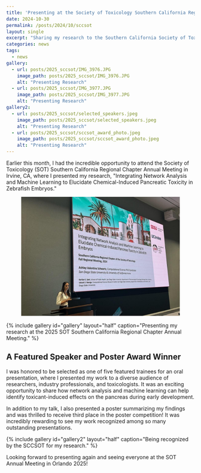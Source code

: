 ```yaml
---
title: 'Presenting at the Society of Toxicology Southern California Regional Chapter Meeting'
date: 2024-10-30
permalink: /posts/2024/10/sccsot
layout: single
excerpt: "Sharing my research to the Southern California Society of Toxicology is always a fun time, being recognized at this year's meeting made it extra special!"
categories: news
tags:
  - news
gallery:
  - url: posts/2025_sccsot/IMG_3976.JPG
    image_path: posts/2025_sccsot/IMG_3976.JPG
    alt: "Presenting Research"
  - url: posts/2025_sccsot/IMG_3977.JPG
    image_path: posts/2025_sccsot/IMG_3977.JPG
    alt: "Presenting Research"
gallery2:
  - url: posts/2025_sccsot/selected_speakers.jpeg
    image_path: posts/2025_sccsot/selected_speakers.jpeg
    alt: "Presenting Research"
  - url: posts/2025_sccsot/sccsot_award_photo.jpeg
    image_path: posts/2025_sccsot/sccsot_award_photo.jpeg
    alt: "Presenting Research"
---
```


Earlier this month, I had the incredible opportunity to attend the Society of Toxicology (SOT) Southern California Regional Chapter Annual Meeting in Irvine, CA, where I presented my research, "Integrating Network Analysis and Machine Learning to Elucidate Chemical-Induced Pancreatic Toxicity in Zebrafish Embryos."

<figure> <img src="/images/posts/2025_sccsot/IMG_3975.JPG"> 
<!-- <figcaption>Presenting my research at the 2025 SOT Southern California Regional Chapter Annual Meeting.</figcaption>  -->
</figure>
{% include gallery id="gallery" layout="half" caption="Presenting my research at the 2025 SOT Southern California Regional Chapter Annual Meeting." %}

## A Featured Speaker and Poster Award Winner

I was honored to be selected as one of five featured trainees for an oral presentation, where I presented my work to a diverse audience of researchers, industry professionals, and toxicologists. It was an exciting opportunity to share how network analysis and machine learning can help identify toxicant-induced effects on the pancreas during early development.

In addition to my talk, I also presented a poster summarizing my findings and was thrilled to receive third place in the poster competition! It was incredibly rewarding to see my work recognized among so many outstanding presentations.

{% include gallery id="gallery2" layout="half" caption="Being recognized by the SCCSOT for my research." %}

Looking forward to presenting again and seeing everyone at the SOT Annual Meeting in Orlando 2025!